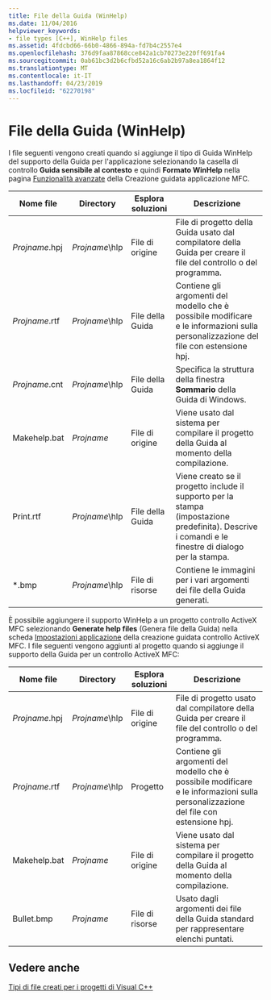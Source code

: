 ```yaml
---
title: File della Guida (WinHelp)
ms.date: 11/04/2016
helpviewer_keywords:
- file types [C++], WinHelp files
ms.assetid: 4fdcbd66-66b0-4866-894a-fd7b4c2557e4
ms.openlocfilehash: 376d9faa87868cce842a1cb70273e220ff691fa4
ms.sourcegitcommit: 0ab61bc3d2b6cfbd52a16c6ab2b97a8ea1864f12
ms.translationtype: MT
ms.contentlocale: it-IT
ms.lasthandoff: 04/23/2019
ms.locfileid: "62270198"
---
```

# <a name="help-files-winhelp"></a>File della Guida (WinHelp)

I file seguenti vengono creati quando si aggiunge il tipo di Guida WinHelp del supporto della Guida per l'applicazione selezionando la casella di controllo **Guida sensibile al contesto** e quindi **Formato WinHelp** nella pagina [Funzionalità avanzate](../../mfc/reference/advanced-features-mfc-application-wizard.md) della Creazione guidata applicazione MFC.

|Nome file|Directory|Esplora soluzioni|Descrizione|
|---------------|------------------------|--------------------------------|-----------------|
|*Projname*.hpj|*Projname*\hlp|File di origine|File di progetto della Guida usato dal compilatore della Guida per creare il file del controllo o del programma.|
|*Projname*.rtf|*Projname*\hlp|File della Guida|Contiene gli argomenti del modello che è possibile modificare e le informazioni sulla personalizzazione del file con estensione hpj.|
|*Projname*.cnt|*Projname*\hlp|File della Guida|Specifica la struttura della finestra **Sommario** della Guida di Windows.|
|Makehelp.bat|*Projname*|File di origine|Viene usato dal sistema per compilare il progetto della Guida al momento della compilazione.|
|Print.rtf|*Projname*\hlp|File della Guida|Viene creato se il progetto include il supporto per la stampa (impostazione predefinita). Descrive i comandi e le finestre di dialogo per la stampa.|
|*.bmp|*Projname*\hlp|File di risorse|Contiene le immagini per i vari argomenti dei file della Guida generati.|

È possibile aggiungere il supporto WinHelp a un progetto controllo ActiveX MFC selezionando **Generate help files** (Genera file della Guida) nella scheda [Impostazioni applicazione](../../mfc/reference/application-settings-mfc-activex-control-wizard.md) della creazione guidata controllo ActiveX MFC. I file seguenti vengono aggiunti al progetto quando si aggiunge il supporto della Guida per un controllo ActiveX MFC:

|Nome file|Directory|Esplora soluzioni|Descrizione|
|---------------|------------------------|--------------------------------|-----------------|
|*Projname*.hpj|*Projname*\hlp|File di origine|File di progetto usato dal compilatore della Guida per creare il file del controllo o del programma.|
|*Projname*.rtf|*Projname*\hlp|Progetto|Contiene gli argomenti del modello che è possibile modificare e le informazioni sulla personalizzazione del file con estensione hpj.|
|Makehelp.bat|*Projname*|File di origine|Viene usato dal sistema per compilare il progetto della Guida al momento della compilazione.|
|Bullet.bmp|*Projname*|File di risorse|Usato dagli argomenti dei file della Guida standard per rappresentare elenchi puntati.|

## <a name="see-also"></a>Vedere anche

[Tipi di file creati per i progetti di Visual C++](file-types-created-for-visual-cpp-projects.md)
